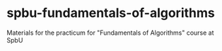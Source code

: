 # spbu-fundamentals-of-algorithms
Materials for the practicum for "Fundamentals of Algorithms" course at SpbU
